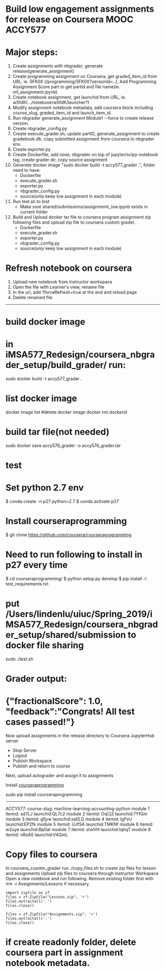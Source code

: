 # Build low engagement assignments for release on Coursera MOOC ACCY577

# Major steps:

1. Create assignments with nbgrader, generate release(generate_assignment)
2. Create programming assignment on Coursera, get graded_item_id from URL. ie. 5FK0X (/programming/5FK0X?versionId=..), Add Programming Assignment Score part to get partId and file name(ie. m1_assignment.ipynb)
3. Create notebook assignment, get launchid from URL, ie. w5fdK(.../notebook/w5fdK/launcher?)
4. Modify assignment notebook metadata, add coursera block including course_slug, graded_item_id and launch_item_id.
5. Run nbgrader generate_assignment Module1 --force to create release version.
6. Create nbgrader_config.py
7. Create execute_grader.sh, update partID, generate_assignment to create gradebook.db, copy submitted assignment from coursera to nbgrader env.
8. Create exporter.py
9. Create Dockerfile, add nose, nbgrader on top of jupyter/scipy-notebook tag, create grader dir, copy source assignment
10. Generate docker image "sudo docker build -t accy577_grader .", folder need to have:
    - Dockerfile
    - execute_grader.sh
    - exporter.py
    - nbgrader_config.py
    - source(only keep low assignment in each module)
11. Run test.sh to test
    - Make sure shared/submissions/assignmenti_low.ipynb exists in current folder
12. Build and Upload docker tar file to coursera program assignment
zip following files and upload zip file to coursera custom grader.
    - Dockerfile
    - execute_grader.sh
    - exporter.py
    - nbgrader_config.py
    - source(only keep low assignment in each module)


# Refresh notebook on coursera
1. Upload new notebook from Instructor workspace
2. Open the file with Learner's view, rename file
3. In the url, add ?forceRefresh=true at the end and reload page
4. Delete renamed file

-----
# build docker image
# in iMSA577_Redesign/coursera_nbgrader_setup/build_grader/ run:
sudo docker build -t accy577_grader .
# list docker image
docker image list
#delete docker image
docker rmi dockerid
# build tar file(not needed)
sudo docker save accy576_grader -o accy576_grader.tar

# test
# Set python 2.7 env
$ conda create -n p27 python=2.7
$ conda activate p27

# Install courseraprogramming
$ git clone https://github.com/coursera/courseraprogramming
# Need to run following to install in p27 every time
$ cd courseraprogramming/
$ python setup.py develop
$ pip install -r test_requirements.txt

# put /Users/lindenlu/uiuc/Spring_2019/iMSA577_Redesign/coursera_nbgrader_setup/shared/submission to docker file sharing

sudo ./test.sh






Grader output:
================================================================================
{"fractionalScore": 1.0, "feedback":"Congrats! All test cases passed!"}
================================================================================

Now upload assignments in the release directory to Coursera JupyterHub server

- Stop Server
- Logout
- Publish Workspace
- Publish  and return to course

Next, upload autograder and assign it to assignments

Install [courseraprogramming](https://github.com/coursera/courseraprogramming#grade)

sudo pip install courseraprogramming

-----

ACCY577:
course-slug: machine-learning-accounting-python
module 1 itemid: sd7LJ launchid:QL7c2
module 2 itemid: OqCj3 launchid:7YfGm
module 3 itemid: gfjyw launchid:xa0LG
module 4 itemid: lgFvU launchid:EP2fk
module 5 itemid: UJfSA launchid:TMKNf
module 6 itemid: w2uye launchid:Bp0aI
module 7 itemid: stwVH launchid:IqhqT
module 8 itemid: nRoA5 launchid:V4QmL


# Copy files to coursera
In coursera_cusotm_grader run ./copy_files.sh to create zip files for lesson and assignments
Upload zip files to coursera through instructor Workspace
Open a new notebook and run following.
Remove existing folder first with !rm -r Assignments/Lessons if necessary.
```
import zipfile as zf
files = zf.ZipFile("Lessons.zip", 'r')
files.extractall('.')
files.close()

files = zf.ZipFile("Assignments.zip", 'r')
files.extractall('.')
files.close()
```
# if create readonly folder, delete coursera part in assignment notebook metadata.
